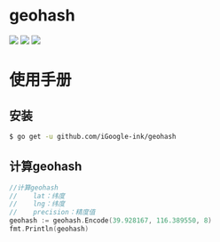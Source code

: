 # geohash

<a href="https://www.igoogle.ink" target="_blank"><img src="https://img.shields.io/badge/Author-Jerry-blue.svg"/></a>
<a href="https://golang.org" target="_blank"><img src="https://img.shields.io/badge/Golang-1.11+-brightgreen.svg"/></a>
<img src="https://img.shields.io/badge/Build-passing-brightgreen.svg"/>

# 使用手册

## 安装
```bash
$ go get -u github.com/iGoogle-ink/geohash
```

## 计算geohash
```go
//计算geohash
//    lat：纬度
//    lng：纬度
//    precision：精度值
geohash := geohash.Encode(39.928167, 116.389550, 8)
fmt.Println(geohash)
```